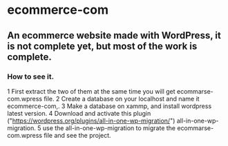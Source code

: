 # ecommerce-com
## An ecommerce website made with WordPress, it is not complete yet, but most of the work is complete.

### How to see it.
1 First extract the two of them at the same time you will get ecommarse-com.wpress file.
2 Create a database on your localhost and name it ecommerce-com,.
3 Make a database on xammp, and install wordpress latest version.
4 Download and activate this plugin ("https://wordpress.org/plugins/all-in-one-wp-migration/") all-in-one-wp-migration.
5 use the all-in-one-wp-migration to migrate the ecommarse-com.wpress file and see the project.
